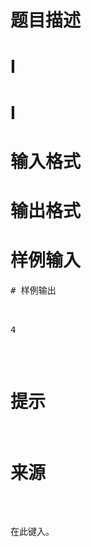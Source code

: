 

# 题目描述



# I



# I



# 输入格式



# 输出格式



# 样例输入


<pre>
# 样例输出


<pre>4</pre>

# 提示



# 来源


<p>
在此键入。
</p>
